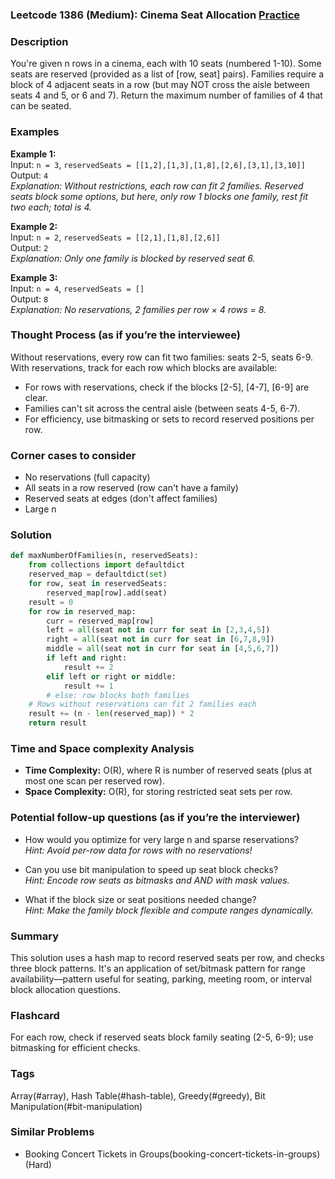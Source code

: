 ### Leetcode 1386 (Medium): Cinema Seat Allocation [Practice](https://leetcode.com/problems/cinema-seat-allocation)

### Description  
You're given n rows in a cinema, each with 10 seats (numbered 1-10). Some seats are reserved (provided as a list of [row, seat] pairs). Families require a block of 4 adjacent seats in a row (but may NOT cross the aisle between seats 4 and 5, or 6 and 7). Return the maximum number of families of 4 that can be seated.

### Examples  

**Example 1:**  
Input: `n = 3`, `reservedSeats = [[1,2],[1,3],[1,8],[2,6],[3,1],[3,10]]`  
Output: `4`  
*Explanation: Without restrictions, each row can fit 2 families. Reserved seats block some options, but here, only row 1 blocks one family, rest fit two each; total is 4.*

**Example 2:**  
Input: `n = 2`, `reservedSeats = [[2,1],[1,8],[2,6]]`  
Output: `2`  
*Explanation: Only one family is blocked by reserved seat 6.*

**Example 3:**  
Input: `n = 4`, `reservedSeats = []`  
Output: `8`  
*Explanation: No reservations, 2 families per row × 4 rows = 8.*

### Thought Process (as if you’re the interviewee)  
Without reservations, every row can fit two families: seats 2-5, seats 6-9. With reservations, track for each row which blocks are available:
- For rows with reservations, check if the blocks [2-5], [4-7], [6-9] are clear.
- Families can't sit across the central aisle (between seats 4-5, 6-7).
- For efficiency, use bitmasking or sets to record reserved positions per row.

### Corner cases to consider  
- No reservations (full capacity)
- All seats in a row reserved (row can't have a family)
- Reserved seats at edges (don't affect families)
- Large n

### Solution

```python
def maxNumberOfFamilies(n, reservedSeats):
    from collections import defaultdict
    reserved_map = defaultdict(set)
    for row, seat in reservedSeats:
        reserved_map[row].add(seat)
    result = 0
    for row in reserved_map:
        curr = reserved_map[row]
        left = all(seat not in curr for seat in [2,3,4,5])
        right = all(seat not in curr for seat in [6,7,8,9])
        middle = all(seat not in curr for seat in [4,5,6,7])
        if left and right:
            result += 2
        elif left or right or middle:
            result += 1
        # else: row blocks both families
    # Rows without reservations can fit 2 families each
    result += (n - len(reserved_map)) * 2
    return result
```

### Time and Space complexity Analysis  

- **Time Complexity:** O(R), where R is number of reserved seats (plus at most one scan per reserved row).
- **Space Complexity:** O(R), for storing restricted seat sets per row.


### Potential follow-up questions (as if you’re the interviewer)  

- How would you optimize for very large n and sparse reservations?  
  *Hint: Avoid per-row data for rows with no reservations!*

- Can you use bit manipulation to speed up seat block checks?  
  *Hint: Encode row seats as bitmasks and AND with mask values.*

- What if the block size or seat positions needed change?  
  *Hint: Make the family block flexible and compute ranges dynamically.*

### Summary
This solution uses a hash map to record reserved seats per row, and checks three block patterns. It's an application of set/bitmask pattern for range availability—pattern useful for seating, parking, meeting room, or interval block allocation questions.


### Flashcard
For each row, check if reserved seats block family seating (2-5, 6-9); use bitmasking for efficient checks.

### Tags
Array(#array), Hash Table(#hash-table), Greedy(#greedy), Bit Manipulation(#bit-manipulation)

### Similar Problems
- Booking Concert Tickets in Groups(booking-concert-tickets-in-groups) (Hard)